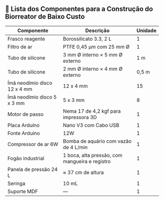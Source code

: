 ## 🧰 Lista dos Componentes para a Construção do Biorreator de Baixo Custo

| Componente                      | Descrição                                     | Unidade |
|--------------------------------|-----------------------------------------------|---------|
| Frasco reagente                | Borossilicato 3.3, 2 L                         | 1       |
| Filtro de ar                   | PTFE 0,45 µm com 25 mm Ø                       | 1       |
| Tubo de silicone               | 3 mm Ø interno × 5 mm Ø externo                | 1 m     |
| Tubo de silicone               | 2 mm Ø interno × 4 mm Ø externo                | 0,5 m   |
| Ímã neodímio disco 12 x 4 mm   | 12 x 4 mm                                     | 15      |
| Ímã neodímio disco 5 x 3 mm    | 5 x 3 mm                                      | 8       |
| Motor de passo                 | Nema 17 de 4,2 kgf para impressora 3D         | 1       |
| Placa Arduíno                  | Nano V3 com Cabo USB                          | 1       |
| Fonte Arduíno                  | 12W                                            | 1      |
| Compressor de ar 6W           | Bomba de aquário com vazão de 4 L/min         | 1       |
| Fogão industrial               | 1 boca, alta pressão, com mangueira e registro| 1       |
| Panela de pressão 24 L         | ≈ 37 cm de altura                             | 1       |
| Seringa                        | 10 mL                                         | 1       |
| Suporte MDF                    | —                                             | 1       |
